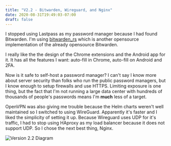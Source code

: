 ```yaml
---
title: "V2.2 - Bitwarden, Wireguard, and Nginx"
date: 2020-08-31T19:49:03-07:00
draft: false
---
```


I stopped using Lastpass as my password manager because I had found Bitwarden. I'm using [bitwarden_rs](https://github.com/dani-garcia/bitwarden_rs) which is another opensource implementation of the already opensource Bitwarden.

I really like the the design of the Chrome extensions and the Android app for it. It has all the features I want: auto-fill in Chrome, auto-fill on Android and 2FA.

Now is it safe to self-host a password manager? I can't say I know more about server security than folks who run the public password managers, but I know enough to setup firewalls and use HTTPS. Limiting exposure is one thing, but the fact that I'm not running a large data center with hundreds of thousands of people's passwords means I'm **much** less of a target.

OpenVPN was also giving me trouble because the Helm charts weren't well maintained so I switched to using WireGuard. Apparently it's faster and I liked the simplicity of setting it up. Because Wireguard uses UDP for it's traffic, I had to stop using HAproxy as my load balancer because it does not support UDP. So I chose the next best thing, Nginx.

![Version 2.2 Diagram](homelab2.2.png)

